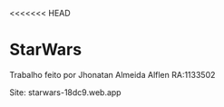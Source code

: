 <<<<<<< HEAD
# StarWars
Trabalho feito por Jhonatan Almeida Alflen RA:1133502

Site: starwars-18dc9.web.app
